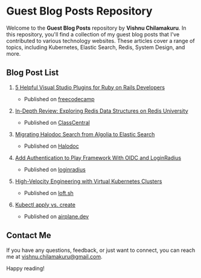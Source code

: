 # Guest Blog Posts Repository

Welcome to the **Guest Blog Posts** repository by **Vishnu Chilamakuru**. In this repository, you'll find a collection of my guest blog posts that I've contributed to various technology websites. These articles cover a range of topics, including Kubernetes, Elastic Search, Redis, System Design, and more.

## Blog Post List

1. [5 Helpful Visual Studio Plugins for Ruby on Rails Developers](https://www.freecodecamp.org/news/visual-studio-plugins-for-ruby-on-rails-developers/)
   - Published on [freecodecamp](https://www.freecodecamp.org/)

2. [In-Depth Review: Exploring Redis Data Structures on Redis University](https://www.classcentral.com/report/in-depth-review-redis-data-structures/)
   - Published on [ClassCentral](https://www.classcentral.com/)

3. [Migrating Halodoc Search from Algolia to Elastic Search](https://blogs.halodoc.io/migrating-halodoc-search-from-algolia-to-elastic-search/)
   - Published on [Halodoc](https://blogs.halodoc.io/)

4. [Add Authentication to Play Framework With OIDC and LoginRadius](https://www.loginradius.com/blog/engineering/guest-post/add-authentication-to-play-framework-with-oidc-and-loginradius/)
   - Published on [loginradius](https://www.loginradius.com/blog/)

5. [High-Velocity Engineering with Virtual Kubernetes Clusters](https://loft.sh/blog/high-velocity-engineering-with-virtual-kubernetes-clusters/)
   - Published on [loft.sh](https://loft.sh)

6. [Kubectl apply vs. create](https://www.airplane.dev/blog/kubectl-apply-vs-create)
   - Published on [airplane.dev](https://www.airplane.dev/)

## Contact Me

If you have any questions, feedback, or just want to connect, you can reach me at [vishnu.chilamakuru@gmail.com](mailto:vishnu.chilamakuru@gmail.com).

Happy reading!

